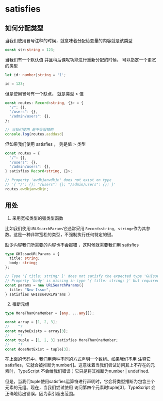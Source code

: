 # satisfies

## 如何分配类型


当我们使用冒号注释的时候，就意味着分配给变量的内容就是该类型

``` ts
const str:string = 123;
```

当我们有一个默认值 并且稍后课呢功能进行重新分配的时候， 可以指定一个更宽的类型


``` ts
let id: number|string = '1';

id = 123;
```

但是使用冒号有一个缺点， 就是类型 > 值

``` ts
const routes: Record<string, {}> = {
  "/": {},
  "/users": {},
  "/admin/users": {},
};

// 当我们使用 是不会报错的 
console.log(routes.asddasd)
```

但如果我们使用 satisfies ， 则是值 > 类型

``` ts
const routes = {
  "/": {},
  "/users": {},
  "/admin/users": {},
} satisfies Record<string, {}>;

// Property 'awdkjanwdkjn' does not exist on type
// '{ "/": {}; "/users": {}; "/admin/users": {}; }'
routes.awdkjanwdkjn;

```



## 用处

1. 采用宽松类型的强类型函数 

比如我们使用`URLSearchParams`它通常采用 `Record<string, string>`作为其参数。这是一种非常宽松的类型，不强制执行任何特定的键。

缺少内容我们所需要的内容也不会报错 ，这时候就需要我们用 satisfies
``` ts
type GHIssueURLParams = {
  title: string;
  body: string;
};

// Type '{ title: string; }' does not satisfy the expected type 'GHIssueURLParams'.
// Property 'body' is missing in type '{ title: string; }' but required in type 'GHIssueURLParams'.
const params = new URLSearchParams({
  title: "New Issue",
} satisfies GHIssueURLParams )
```


2. 推断元组

``` ts
type MoreThanOneMember = [any, ...any[]];

const array = [1, 2, 3];
//    ^?
const maybeExists = array[3];
//    ^?
const tuple = [1, 2, 3] satisfies MoreThanOneMember;
//    ^?
const doesNotExist = tuple[3];
```

在上面的代码中，我们用两种不同的方式声明一个数组。如果我们不用 注释它satisfies，它就会被推断为number[]。这意味着当我们尝试访问其上不存在的元素时，TypeScript 不会给我们错误；它只是将其推断为number | undefined.

但是，当我们tuple使用satisfies运算符进行声明时，它会将类型推断为包含三个元素的元组。现在，当我们尝试使用 访问第四个元素时tuple[3]，TypeScript 会正确地给出错误，因为索引超出范围。


